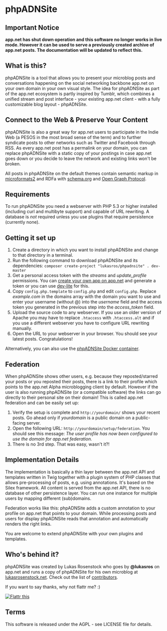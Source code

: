 # phpADNSite

## Important Notice

**app.net has shut down operation and this software no longer works in live mode. However it can be used to serve a previously created archive of app.net posts. The documentation will be updated to reflect this.**

## What is this?
phpADNSite is a tool that allows you to present your microblog posts and conversations happening on the social networking backbone app.net on your own domain in your own visual style. The idea for phpADNSite as part of the app.net ecosystem is partly inspired by Tumblr, which combines a unified stream and post interface - your existing app.net client - with a fully customizable blog layout - phpADNSite.

## Connect to the Web & Preserve Your Content
phpADNSite is also a great way for app.net users to participate in the Indie Web (a PESOS in the most broad sense of the term) and to further syndicate posts to other networks such as Twitter and Facebook through RSS. As every app.net post has a permalink on your domain, you can replace phpADNSite with a static copy of your postings in case app.net goes down or you decide to leave the network and existing links won't be broken.

All posts in phpADNSite on the default themes contain semantic markup in [microformats2](http://microformats.org/wiki/microformats2) and RDFa with [schema.org](http://schema.org) and [Open Graph Protocol](http://ogp.me).

## Requirements
To run phpADNSite you need a webserver with PHP 5.3 or higher installed (including curl and multibyte support) and capable of URL rewriting. A database is *not* required unless you use plugins that require persistence (currently none).

## Getting it set up
1. Create a directory in which you want to install phpADNSite and change to that directory in a terminal.
2. Run the following command to download phpADNSite and its dependencies: `composer create-project "lukasros/phpadnsite" . dev-master`
3. Get a personal access token with the *streams* and *update_profile* permissions. You can [create your own app on app.net](https://account.app.net/developer/apps/) and generate a token or you can use [dev-lite](http://dev-lite.jonathonduerig.com) for this.
4. Copy `config.php.template` to `config.php` and edit `config.php`. Replace *example.com* in the domains array with the domain you want to use and enter your username (without @) into the *username* field and the access token you generated in the previous step into the *access_token* field.
5. Upload the source code to any webserver. If you use an older version of Apache you may have to replace `.htaccess` with `.htaccess.alt` and if you use a different webserver you have to configure URL rewriting manually.
6. Open the URL to your webserver in your browser. You should see your latest posts. Congratulations!

Alternatively, you can also use the [phpADNSite Docker container](https://registry.hub.docker.com/u/lukasros/phpadnsite/).

## Federation
When phpADNSite shows other users, e.g. because they reposted/starred your posts or you reposted their posts, there is a link to their profile which points to the app.net Alpha microblogging client by default. However if the user is also running phpADNSite (or a compatible software) the links can go directly to their personal site on their domain! This is called app.net federation and can be easily set up:

1. Verify the setup is complete and `http://yourdomain/` shows your recent posts. Go ahead only if *yourdomain* is a public domain on a public-facing server.
2. Open the following URL: `http://yourdomain/setup/federation`. You should see this message: *The user profile has now been configured to use the domain <yourdomain> for app.net federation.*
3. There is no 3rd step. That was easy, wasn't it?!

## Implementation Details
The implementation is basically a thin layer between the app.net API and templates written in Twig together with a plugin system of PHP classes that allows pre-processing of posts, e.g. using annotations. It's based on the Silex framework. All content is served from the app.net API, there is no database of other persistence layer. You can run one instance for multiple users by mapping different (sub)domains.

Federation works like this: phpADNSite adds a custom annotation to your profile on app.net that points to your domain. While processing posts and users for display phpADNSite reads that annotation and automatically renders the right links.

You are welcome to extend phpADNSite with your own plugins and templates.

## Who's behind it?
phpADNSite was created by Lukas Rosenstock who goes by **@lukasros** on app.net and runs a copy of phpADNSite for his own microblog at [lukasrosenstock.net](http://lukasrosenstock.net/). Check out the list of [contributors](https://github.com/LukasRos/phpADNSite/graphs/contributors).

If you want to say thanks, why not flattr me? :)

[![Flattr this](https://api.flattr.com/button/flattr-badge-large.png)](https://flattr.com/thing/3725248/LukasRosphpADNSite-on-GitHub)

## Terms
This software is released under the AGPL - see LICENSE file for details.
